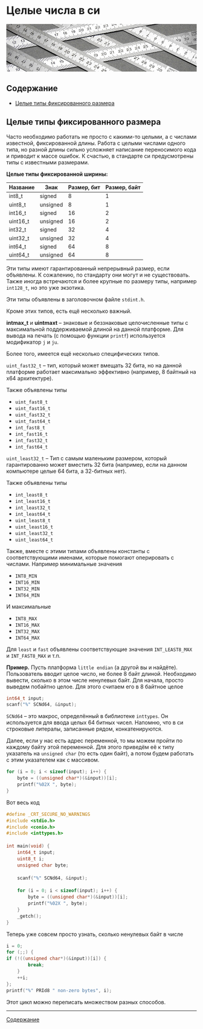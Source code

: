 # Целые числа в си

![Целые числа в си](./Pictures/19_1_c_inttypes_theme.jpg)

## Содержание

+ [Целые типы фиксированного размера](#целые-типы-фиксированного-размера)

## Целые типы фиксированного размера

Часто необходимо работать не просто с какими-то целыми, а с числами известной, фиксированной длины. Работа с целыми числами одного типа, но разной длины сильно усложняет написание переносимого кода и приводит к массе ошибок. К счастью, в стандарте си предусмотрены типы с известными размерами.

**Целые типы фиксированной ширины:**

Название | Знак | Размер, бит | Размер, байт
-- | -- | -- | --
int8_t | signed | 8 | 1
uint8_t | unsigned | 8 | 1
int16_t | signed | 16 | 2
uint16_t | unsigned | 16 | 2
int32_t | signed | 32 | 4
uint32_t | unsigned | 32 | 4
int64_t | signed | 64 | 8
uint64_t | unsigned | 64 | 8

Эти типы имеют гарантированный непрерывный размер, если объявлены. К сожалению, по стандарту они могут и не существовать. Также иногда встречаются и более крупные по размеру типы, например `int128_t`, но это уже экзотика.

Эти типы объявлены в заголовочном файле `stdint.h`.

Кроме этих типов, есть ещё несколько важный.

**intmax_t** и **uintmaxt** – знаковые и беззнаковые целочисленные типы с максимальной поддерживаемой длиной на данной платформе. Для вывода на печать (с помощью функции `printf`) используется модификатор `j` и `ju`.

Более того, имеется ещё несколько специфических типов.

`uint_fast32_t` – тип, который может вмещать 32 бита, но на данной платформе работает максимально эффективно (например, 8 байтный на x64 архитектуре).

Также объявлены типы

+ `uint_fast8_t`
+ `uint_fast16_t`
+ `uint_fast32_t`
+ `uint_fast64_t`
+ `int_fast8_t`
+ `int_fast16_t`
+ `int_fast32_t`
+ `int_fast64_t`

`uint_least32_t` – Тип с самым маленьким размером, который гарантированно может вместить 32 бита (например, если на данном компьютере целые 64 бита, а 32-битных нет).

Также объявлены типы

+ `int_least8_t`
+ `int_least16_t`
+ `int_least32_t`
+ `int_least64_t`
+ `uint_least8_t`
+ `uint_least16_t`
+ `uint_least32_t`
+ `uint_least64_t`

Также, вместе с этими типами объявлены константы с соответствующими именами, которые помогают оперировать с числами. Например минимальные значения

+ `INT8_MIN`
+ `INT16_MIN`
+ `INT32_MIN`
+ `INT64_MIN`

И максимальные

+ `INT8_MAX`
+ `INT16_MAX`
+ `INT32_MAX`
+ `INT64_MAX`

Для `least` и `fast` объявлены соответствующие значения `INT_LEAST8_MAX` и `INT_FAST8_MAX` и т.п.

**Пример.** Пусть платформа `little endian` (а другой вы и найдёте). Пользователь вводит целое число, не более 8 байт длиной. Необходимо вывести, сколько в этом числе ненулевых байт. Для начала, просто выведем побайтно целое. Для этого считаем его в 8 байтное целое

```c
int64_t input;
scanf("%" SCNd64, &input);
```

`SCNd64` – это макрос, определённый в библиотеке `inttypes`. Он используется для ввода целых 64 битных чисел. Напомню, что в си строковые литералы, записанные рядом, конкатенируются.

Далее, если у нас есть адрес переменной, то мы можем пройти по каждому байту этой переменной. Для этого приведём её к типу указатель на `unsigned char` (то есть один байт), а потом будем работать с этим указателем как с массивом.

```c
for (i = 0; i < sizeof(input); i++) {
    byte = ((unsigned char*)(&input))[i];
    printf("%02X ", byte);
}
```

Вот весь код

```c
#define _CRT_SECURE_NO_WARNINGS
#include <stdio.h>
#include <conio.h>
#include <inttypes.h>
 
int main(void) {
    int64_t input;
    uint8_t i;
    unsigned char byte;
 
    scanf("%" SCNd64, &input);
 
    for (i = 0; i < sizeof(input); i++) {
        byte = ((unsigned char*)(&input))[i];
        printf("%02X ", byte);
    }
    _getch();
}
```

Теперь уже совсем просто узнать, сколько ненулевых байт в числе

```c
i = 0;
for (;;) {
if (!((unsigned char*)(&input))[i]) {
        break;
    }
    ++i;
};
printf("%" PRId8 " non-zero bytes", i);
```

Этот цикл можно переписать множеством разных способов.

---
[Содержание](#содержание)
